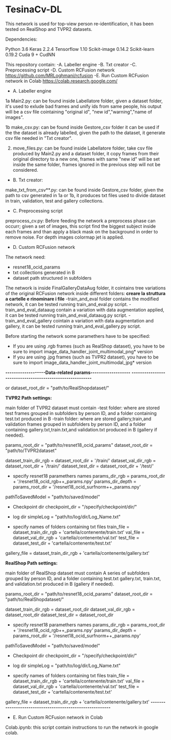 # TesinaCv-DL
This network is used for top-view person re-identification, it has been tested on RealShop and TVPR2 datasets.

Dependencies:

Python 3.6
Keras 2.2.4
Tensorflow 1.10
Scikit-image 0.14.2
Scikit-learn 0.19.2
Cuda 9 + CudNN

This repository contain: 
-A. Labeller engine
-B. Txt creator
-C. Preprocessing script
-D. Custom RCFusion network  https://github.com/MRLoghmani/rcfusion
-E. Run Custom RCFusion network in Colab https://colab.research.google.com/

- A. Labeller engine

1a Main2.py: can be found inside Labellatore folder, given a dataset folder, it's used to exlude bad frames and unify ids from same people, his output will be a csv file cointaining "original id", "new id","warning","name of images".
          
1b make_csv.py: can be found inside Gestore_csv folder it can be used if the the dataset is already labelled, given the path to the dataset, it generate csv file needed in "Txt creator".          
          
2. move_files.py:  can be found inside Labellatore folder, take csv file produced by Main2.py and a dataset folder, it copy frames from their original directory to a new one, frames with same "new id" will be set inside the same folder, frames ignored in the previous step will not be considered.

- B. Txt creator: 

make_txt_from_csv**.py: can be found inside Gestore_csv folder, given the path to csv generated in 1a or 1b, it produces txt files used to divide dataset in train, validation, test and gallery collections.

- C. Preprocessing script

preprocess_cv.py: Before feeding the network a preprocess phase can occurr; given a set of images, this script find the biggest subject inside each frames and than apply a black mask on the background in order to remove noise. For depth images colormap jet is applied. 

- D. Custom RCFusion network

The network need:
- resnet18_ocid_params
- txt collections generated in B
- dataset path structured in subfolders

The network is inside FinalGalleryDataAug folder, it cointains tree variations of the original RCFusion network inside different folders: 
**creare la struttura a cartelle e rinominare i file**
-train_and_eval folder contains the modified network, it can be tested running train_and_eval.py script. 
-train_and_eval_dataaug contain a variation with data augmentation applied, it can be tested running train_and_eval_dataaug.py script.
-train_and_eval_gallery cointain a variation with data augmentation and gallery, it can be tested running train_and_eval_gallery.py script.

Before starting the network some paramethers have to be specified:

- If you are using .rgb frames (such as RealShop dataset), you have to be sure to import image_data_handler_joint_multimodal_png* version
- If you are using .jpg frames (such as TVPR2 dataset), you have to be sure to import image_data_handler_joint_multimodal_jpg* version


**-------------------Data-related params-------------------**
**---------------------------------------------------------**

or  dataset_root_dir = "path/to/RealShopdataset/"

**TVPR2 Path settings:**

main folder of TVPR2 dataset must contain 
-test folder: where are stored test frames grouped in subfolders by person ID, and a folder containing test.txt produced in B
-train folder: where are stored gallery,train,and validation frames grouped in subfolders by person ID, and a folder containing gallery.txt,train.txt,and validation.txt produced in B (gallery if needed).


params_root_dir = "path/to/resnet18_ocid_params"
dataset_root_dir = "path/to/TVPR2dataset"    

dataset_train_dir_rgb = dataset_root_dir + '/train/'
dataset_val_dir_rgb = dataset_root_dir + '/train/'
dataset_test_dir = dataset_root_dir + '/test/'

- specify resnet18 paramethers names
params_dir_rgb = params_root_dir + '/resnet18_ocid_rgb++_params.npy'
params_dir_depth = params_root_dir + '/resnet18_ocid_surfnorm++_params.npy'

pathToSavedModel = "path/to/saved/model"

- Checkpoint dir
checkpoint_dir = "/specify/checkpoint/dir/"
- log dir
simpleLog = "path/to/log/dir/Log_Name.txt"

- specify names of folders containing txt files 
train_file = dataset_train_dir_rgb + 'cartella/contenente/train.txt'
val_file = dataset_val_dir_rgb + 'cartella/contenente/val.txt'
test_file = dataset_test_dir + 'cartella/contenente/test.txt'

gallery_file = dataset_train_dir_rgb + 'cartella/contenente/gallery.txt'


**RealShop Path settings:**

main folder of RealShop dataset must contain 
A series of subfolders grouped by person ID, and a folder containing test.txt gallery.txt, train.txt, and validation.txt produced in B (gallery if needed).

params_root_dir = "path/to/resnet18_ocid_params"
dataset_root_dir = "path/to/RealShopdataset/"    

dataset_train_dir_rgb = dataset_root_dir 
dataset_val_dir_rgb = dataset_root_dir 
dataset_test_dir = dataset_root_dir

- specify resnet18 paramethers names
params_dir_rgb = params_root_dir + '/resnet18_ocid_rgb++_params.npy'
params_dir_depth = params_root_dir + '/resnet18_ocid_surfnorm++_params.npy'

pathToSavedModel = "path/to/saved/model"

- Checkpoint dir
checkpoint_dir = "/specify/checkpoint/dir/"
- log dir
simpleLog = "path/to/log/dir/Log_Name.txt"

- specify names of folders containing txt files 
train_file = dataset_train_dir_rgb + 'cartella/contenente/train.txt'
val_file = dataset_val_dir_rgb + 'cartella/contenente/val.txt'
test_file = dataset_test_dir + 'cartella/contenente/test.txt'

gallery_file = dataset_train_dir_rgb + 'cartella/contenente/gallery.txt'
**---------------------------------------------------------**

- E. Run Custom RCFusion network in Colab

Colab.ipynb: this script contain instructions to run the network in google colab.









